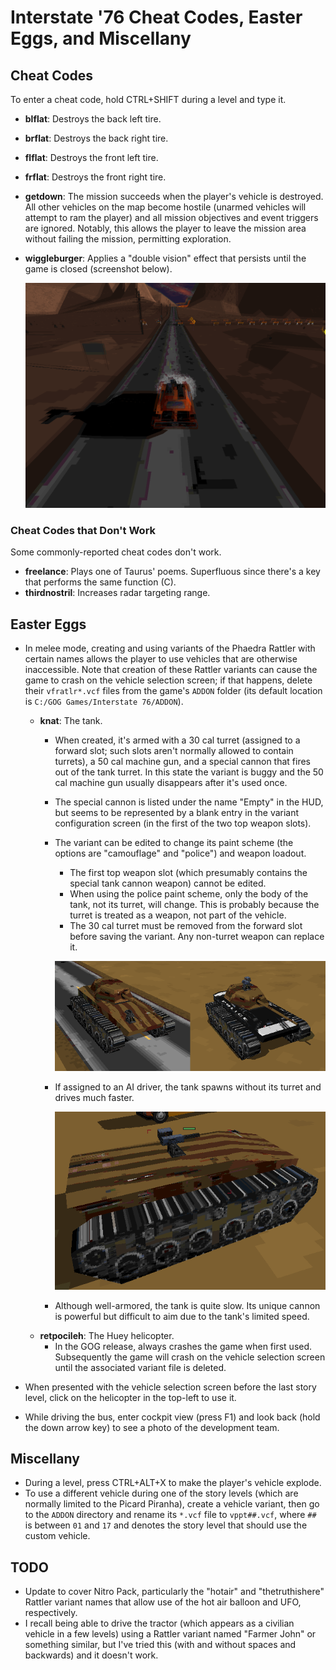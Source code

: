 # Interstate '76 Cheat Codes, Easter Eggs, and Miscellany

## Cheat Codes

To enter a cheat code, hold CTRL+SHIFT during a level and type it.

* **blflat**: Destroys the back left tire.
* **brflat**: Destroys the back right tire.
* **flflat**: Destroys the front left tire.
* **frflat**: Destroys the front right tire.
* **getdown**: The mission succeeds when the player's vehicle is destroyed. All other vehicles on the map become hostile (unarmed vehicles will attempt to ram the player) and all mission objectives and event triggers are ignored. Notably, this allows the player to leave the mission area without failing the mission, permitting exploration.
* **wiggleburger**: Applies a "double vision" effect that persists until the game is closed (screenshot below).

    ![Wiggleburder.](images/img-wiggleburger.png)

### Cheat Codes that Don't Work

Some commonly-reported cheat codes don't work.

* **freelance**: Plays one of Taurus' poems. Superfluous since there's a key that performs the same function (C).
* **thirdnostril**: Increases radar targeting range.

## Easter Eggs

* In melee mode, creating and using variants of the Phaedra Rattler with certain names allows the player to use vehicles that are otherwise inaccessible. Note that creation of these Rattler variants can cause the game to crash on the vehicle selection screen; if that happens, delete their `vfratlr*.vcf` files from the game's `ADDON` folder (its default location is `C:/GOG Games/Interstate 76/ADDON`).
  * **knat**: The tank.
    * When created, it's armed with a 30 cal turret (assigned to a forward slot; such slots aren't normally allowed to contain turrets), a 50 cal machine gun, and a special cannon that fires out of the tank turret. In this state the variant is buggy and the 50 cal machine gun usually disappears after it's used once.
    * The special cannon is listed under the name "Empty" in the HUD, but seems to be represented by a blank entry in the variant configuration screen (in the first of the two top weapon slots).
    * The variant can be edited to change its paint scheme (the options are "camouflage" and "police") and weapon loadout.
      * The first top weapon slot (which presumably contains the special tank cannon weapon) cannot be edited.
      * When using the police paint scheme, only the body of the tank, not its turret, will change. This is probably because the turret is treated as a weapon, not part of the vehicle.
      * The 30 cal turret must be removed from the forward slot before saving the variant. Any non-turret weapon can replace it.
    
      ![](images/img-tank.png)
    * If assigned to an AI driver, the tank spawns without its turret and drives much faster.

      ![](images/img-tank-npc.png)
    * Although well-armored, the tank is quite slow. Its unique cannon is powerful but difficult to aim due to the tank's limited speed.
  * **retpocileh**: The Huey helicopter.
    * In the GOG release, always crashes the game when first used. Subsequently the game will crash on the vehicle selection screen until the associated variant file is deleted.

* When presented with the vehicle selection screen before the last story level, click on the helicopter in the top-left to use it.
* While driving the bus, enter cockpit view (press F1) and look back (hold the down arrow key) to see a photo of the development team.

## Miscellany

* During a level, press CTRL+ALT+X to make the player's vehicle explode.
* To use a different vehicle during one of the story levels (which are normally limited to the Picard Piranha), create a vehicle variant, then go to the `ADDON` directory and rename its `*.vcf` file to `vppt##.vcf`, where `##` is between `01` and `17` and denotes the story level that should use the custom vehicle.

## TODO

* Update to cover Nitro Pack, particularly the "hotair" and "thetruthishere" Rattler variant names that allow use of the hot air balloon and UFO, respectively.
* I recall being able to drive the tractor (which appears as a civilian vehicle in a few levels) using a Rattler variant named "Farmer John" or something similar, but I've tried this (with and without spaces and backwards) and it doesn't work.